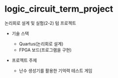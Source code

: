 # logic_circuit_term_project
논리회로 설계 및 실험(2-2) 텀 프로젝트

- 기술 스택
  - Quartus(논리회로 설계)
  - FPGA 보드(프로그램을 구현)

- 프로젝트 주제
  - 난수 생성기를 활용한 기억력 테스트 게임
